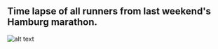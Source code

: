 ## Time lapse of all runners from last weekend's Hamburg marathon.
![alt text](https://github.com/kruse-alex/marathon/blob/master/marathon_long.gif)
